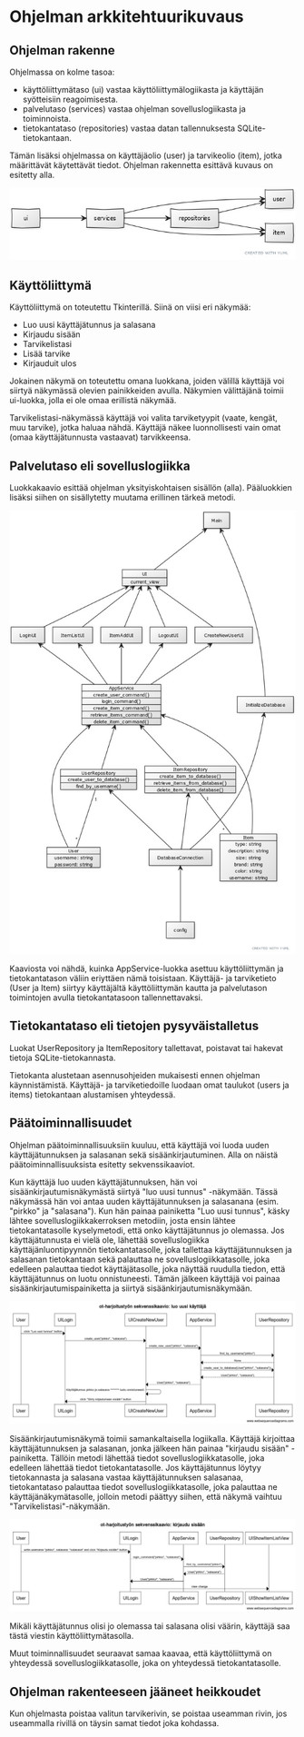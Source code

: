 # Ohjelman arkkitehtuurikuvaus

## Ohjelman rakenne

Ohjelmassa on kolme tasoa:
* käyttöliittymätaso (ui) vastaa käyttöliittymälogiikasta ja käyttäjän syötteisiin reagoimisesta.
* palvelutaso (services) vastaa ohjelman sovelluslogiikasta ja toiminnoista.
* tietokantataso (repositories) vastaa datan tallennuksesta SQLite-tietokantaan.

Tämän lisäksi ohjelmassa on käyttäjäolio (user) ja tarvikeolio (item), jotka määrittävät käytettävät tiedot.
Ohjelman rakennetta esittävä kuvaus on esitetty alla.

![](./kuvat/ohjelman_rakenne.jpg)

## Käyttöliittymä

Käyttöliittymä on toteutettu Tkinterillä. Siinä on viisi eri näkymää:
* Luo uusi käyttäjätunnus ja salasana
* Kirjaudu sisään
* Tarvikelistasi
* Lisää tarvike
* Kirjauduit ulos

Jokainen näkymä on toteutettu omana luokkana, joiden välillä käyttäjä voi siirtyä näkymässä olevien painikkeiden avulla. Näkymien välittäjänä toimii ui-luokka, jolla ei ole omaa erillistä näkymää.

Tarvikelistasi-näkymässä käyttäjä voi valita tarviketyypit (vaate, kengät, muu tarvike), jotka haluaa nähdä. Käyttäjä näkee luonnollisesti vain omat (omaa käyttäjätunnusta vastaavat) tarvikkeensa.

## Palvelutaso eli sovelluslogiikka

Luokkakaavio esittää ohjelman yksityiskohtaisen sisällön (alla). Pääluokkien lisäksi siihen on sisällytetty muutama erillinen tärkeä metodi.

![](./kuvat/ot-harjoitustyo_luokkakaavio.jpg)

Kaaviosta voi nähdä, kuinka AppService-luokka asettuu käyttöliittymän ja tietokantatason väliin eriyttäen nämä toisistaan. Käyttäjä- ja tarviketieto (User ja Item) siirtyy käyttäjältä käyttöliittymän kautta ja palvelutason toimintojen avulla tietokantatasoon tallennettavaksi.

## Tietokantataso eli tietojen pysyväistalletus

Luokat UserRepository ja ItemRepository tallettavat, poistavat tai hakevat tietoja SQLite-tietokannasta.

Tietokanta alustetaan asennusohjeiden mukaisesti ennen ohjelman käynnistämistä.
Käyttäjä- ja tarviketiedoille luodaan omat taulukot (users ja items) tietokantaan alustamisen yhteydessä.

## Päätoiminnallisuudet

Ohjelman päätoiminnallisuuksiin kuuluu, että käyttäjä voi luoda uuden käyttäjätunnuksen ja salasanan
sekä sisäänkirjautuminen. Alla on näistä päätoiminnallisuuksista esitetty sekvenssikaaviot.

Kun käyttäjä luo uuden käyttäjätunnuksen, hän voi sisäänkirjautumisnäkymästä siirtyä "luo uusi tunnus" -näkymään.
Tässä näkymässä hän voi antaa uuden käyttäjätunnuksen ja salasanana (esim. "pirkko" ja "salasana").
Kun hän painaa painiketta "Luo uusi tunnus", käsky lähtee sovelluslogiikkakerroksen metodiin, josta
ensin lähtee tietokantatasolle kyselymetodi, että onko käyttäjätunnus jo olemassa. Jos käyttäjätunnusta
ei vielä ole, lähettää sovelluslogiikka käyttäjänluontipyynnön tietokantatasolle, joka tallettaa
käyttäjätunnuksen ja salasanan tietokantaan sekä palauttaa ne sovelluslogiikkatasolle, joka edelleen
palauttaa tiedot käyttäjätasolle, joka näyttää ruudulla tiedon, että käyttäjätunnus on luotu onnistuneesti.
Tämän jälkeen käyttäjä voi painaa sisäänkirjautumispainiketta ja siirtyä sisäänkirjautumisnäkymään.

![](./kuvat/ot-harjoitustyo_sekvenssikaavio.png)

Sisäänkirjautumisnäkymä toimii samankaltaisella logiikalla. Käyttäjä kirjoittaa käyttäjätunnuksen ja salasanan, jonka jälkeen hän painaa
"kirjaudu sisään" -painiketta. Tällöin metodi lähettää tiedot sovelluslogiikkatasolle, joka edelleen lähettää
tiedot tietokantatasolle. Jos käyttäjätunnus löytyy tietokannasta ja salasana vastaa käyttäjätunnuksen salasanaa,
tietokantataso palauttaa tiedot sovelluslogiikkatasolle, joka palauttaa ne käyttäjänäkymätasolle, jolloin
metodi päättyy siihen, että näkymä vaihtuu "Tarvikelistasi"-näkymään.

![](./kuvat/ot-harjoitustyo_sekvenssikaavio2.png)

Mikäli käyttäjätunnus olisi jo olemassa tai salasana olisi väärin, käyttäjä saa tästä viestin käyttöliittymätasolla.

Muut toiminnallisuudet seuraavat samaa kaavaa, että käyttöliittymä on yhteydessä sovelluslogiikkatasolle,
joka on yhteydessä tietokantatasolle.

## Ohjelman rakenteeseen jääneet heikkoudet

Kun ohjelmasta poistaa valitun tarvikerivin, se poistaa useamman rivin, jos useammalla rivillä on täysin samat tiedot joka kohdassa.
